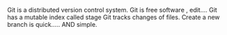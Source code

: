 Git is a distributed version control system.
Git is free software , edit....
Git has a mutable index called stage
Git tracks changes of files.
Create a new branch is quick..... AND simple.
